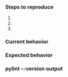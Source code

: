 ### Steps to reproduce
1. 
2. 
3. 

### Current behavior


### Expected behavior


### pylint --version output

